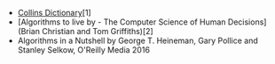 


- [Collins Dictionary](https://www.collinsdictionary.com/dictionary/english/sorting)[1]
- [Algorithms to live by - The Computer Science of Human Decisions](Brian Christian and Tom Griffiths)[2]
- Algorithms in a Nutshell by George T. Heineman, Gary Pollice and Stanley Selkow, O'Reilly Media 2016